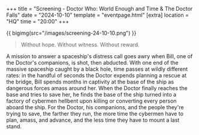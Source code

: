 +++
title = "Screening - Doctor Who: World Enough and Time & The Doctor Falls"
date = "2024-10-10"
template = "eventpage.html"
[extra]
location = "HQ"
time = "20:00"
+++

{{ bigimg(src="/images/screening-24-10-10.png") }}


<blockquote>Without hope. Without witness. Without reward.</blockquote>

A mission to answer a spaceship's distress call goes awry when Bill, one of the Doctor's companions, is shot, then abducted.
With one end of the massive spaceship caught by a black hole, time passes at wildly different rates: in the handful of seconds the Doctor expends planning a rescue at the bridge, Bill spends months in captivity at the base of the ship as dangerous forces amass around her.
When the Doctor finally reaches the base and tries to save her, he finds the base of the ship turned into a factory of cybermen hellbent upon killing or converting every person aboard the ship.
For the Doctor, his companions, and the people they're trying to save, the farther they run, the more time the cybermen have to plan, amass, and advance, and the less time they have to mount a last stand.
